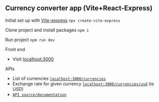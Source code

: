## Currency converter app (Vite+React-Express)

Initial set up with [Vite-express](https://github.com/szymmis/vite-express) `npx create-vite-express`

Clone project and install packages `npm i`

Run project `npm run dev`

Front end

- Visit [localhost:3000](http://localhost:3000/)

APIs

- List of currencies [`localhost:3000/currencies`](http://localhost:3000/currencies)
- Exchange rate for given currency [`localhost:3000/currencies/usd`](http://localhost:3000/currencies/usd) (ie USD)
- [`API source/documentation`](https://www.exchangerate-api.com/docs/free)
